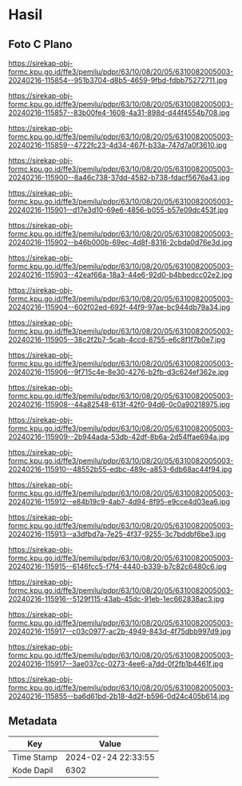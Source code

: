 # Hasil

## Foto C Plano

https://sirekap-obj-formc.kpu.go.id/ffe3/pemilu/pdpr/63/10/08/20/05/6310082005003-20240216-115854--951b3704-d8b5-4659-9fbd-fdbb75272711.jpg

https://sirekap-obj-formc.kpu.go.id/ffe3/pemilu/pdpr/63/10/08/20/05/6310082005003-20240216-115857--83b00fe4-1608-4a31-898d-d44f4554b708.jpg

https://sirekap-obj-formc.kpu.go.id/ffe3/pemilu/pdpr/63/10/08/20/05/6310082005003-20240216-115859--4722fc23-4d34-467f-b33a-747d7a0f3610.jpg

https://sirekap-obj-formc.kpu.go.id/ffe3/pemilu/pdpr/63/10/08/20/05/6310082005003-20240216-115900--8a46c738-37dd-4582-b738-fdacf5676a43.jpg

https://sirekap-obj-formc.kpu.go.id/ffe3/pemilu/pdpr/63/10/08/20/05/6310082005003-20240216-115901--d17e3d10-69e6-4856-b055-b57e09dc453f.jpg

https://sirekap-obj-formc.kpu.go.id/ffe3/pemilu/pdpr/63/10/08/20/05/6310082005003-20240216-115902--b46b000b-69ec-4d8f-8316-2cbda0d76e3d.jpg

https://sirekap-obj-formc.kpu.go.id/ffe3/pemilu/pdpr/63/10/08/20/05/6310082005003-20240216-115903--42eaf66a-18a3-44e6-92d0-b4bbedcc02e2.jpg

https://sirekap-obj-formc.kpu.go.id/ffe3/pemilu/pdpr/63/10/08/20/05/6310082005003-20240216-115904--602f02ed-692f-44f9-97ae-bc944db79a34.jpg

https://sirekap-obj-formc.kpu.go.id/ffe3/pemilu/pdpr/63/10/08/20/05/6310082005003-20240216-115905--38c2f2b7-5cab-4ccd-8755-e6c8f1f7b0e7.jpg

https://sirekap-obj-formc.kpu.go.id/ffe3/pemilu/pdpr/63/10/08/20/05/6310082005003-20240216-115906--9f715c4e-8e30-4276-b2fb-d3c624ef362e.jpg

https://sirekap-obj-formc.kpu.go.id/ffe3/pemilu/pdpr/63/10/08/20/05/6310082005003-20240216-115908--44a82548-613f-42f0-94d6-0c0a90218975.jpg

https://sirekap-obj-formc.kpu.go.id/ffe3/pemilu/pdpr/63/10/08/20/05/6310082005003-20240216-115909--2b944ada-53db-42df-8b6a-2d54ffae694a.jpg

https://sirekap-obj-formc.kpu.go.id/ffe3/pemilu/pdpr/63/10/08/20/05/6310082005003-20240216-115910--48552b55-edbc-489c-a853-6db68ac44f94.jpg

https://sirekap-obj-formc.kpu.go.id/ffe3/pemilu/pdpr/63/10/08/20/05/6310082005003-20240216-115912--e84b19c9-4ab7-4d94-8f95-e9cce4d03ea6.jpg

https://sirekap-obj-formc.kpu.go.id/ffe3/pemilu/pdpr/63/10/08/20/05/6310082005003-20240216-115913--a3dfbd7a-7e25-4f37-9255-3c7bddbf6be3.jpg

https://sirekap-obj-formc.kpu.go.id/ffe3/pemilu/pdpr/63/10/08/20/05/6310082005003-20240216-115915--6146fcc5-f7f4-4440-b339-b7c82c6480c6.jpg

https://sirekap-obj-formc.kpu.go.id/ffe3/pemilu/pdpr/63/10/08/20/05/6310082005003-20240216-115916--5129f115-43ab-45dc-91eb-1ec662838ac3.jpg

https://sirekap-obj-formc.kpu.go.id/ffe3/pemilu/pdpr/63/10/08/20/05/6310082005003-20240216-115917--c03c0977-ac2b-4949-843d-4f75dbb997d9.jpg

https://sirekap-obj-formc.kpu.go.id/ffe3/pemilu/pdpr/63/10/08/20/05/6310082005003-20240216-115917--3ae037cc-0273-4ee6-a7dd-0f2fb1b4461f.jpg

https://sirekap-obj-formc.kpu.go.id/ffe3/pemilu/pdpr/63/10/08/20/05/6310082005003-20240216-115855--ba6d61bd-2b18-4d2f-b596-0d24c405b614.jpg


## Metadata

| Key        | Value               |
| ---------- | ------------------- |
| Time Stamp | 2024-02-24 22:33:55 |
| Kode Dapil | 6302                |



